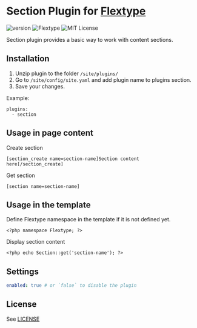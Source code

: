 # Section Plugin for [Flextype](http://flextype.org/)
![version](https://img.shields.io/badge/version-1.0.0-brightgreen.svg?style=flat-square)
![Flextype](https://img.shields.io/badge/Flextype-0.x-green.svg?style=flat-square)
![MIT License](https://img.shields.io/badge/license-MIT-blue.svg?style=flat-square)

Section plugin provides a basic way to work with content sections.

## Installation
1. Unzip plugin to the folder `/site/plugins/`
2. Go to `/site/config/site.yaml` and add plugin name to plugins section.
3. Save your changes.

Example:
```
plugins:
  - section
```

## Usage in page content

Create section
```
[section_create name=section-name]Section content here[/section_create]
```

Get section
```
[section name=section-name]
```

## Usage in the template

Define Flextype namespace in the template if it is not defined yet.
```
<?php namespace Flextype; ?>
```

Display section content
```
<?php echo Section::get('section-name'); ?>
```

## Settings

```yaml
enabled: true # or `false` to disable the plugin
```

## License
See [LICENSE](https://github.com/flextype-plugins/section/blob/master/LICENSE)
